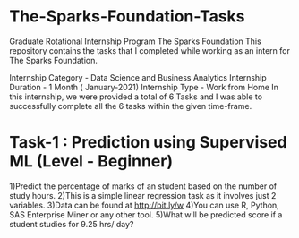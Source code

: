 # The-Sparks-Foundation-Tasks
Graduate Rotational Internship Program The Sparks Foundation
This repository contains the tasks that I completed while working as an intern for The Sparks Foundation.

Internship Category - Data Science and Business Analytics
Internship Duration - 1 Month ( January-2021)
Internship Type - Work from Home
In this internship, we were provided a total of 6 Tasks and I was able to successfully complete all the 6 tasks within the given time-frame.



# Task-1 : Prediction using Supervised ML (Level - Beginner)

1)Predict the percentage of marks of an student based on the number of study hours.
2)This is a simple linear regression task as it involves just 2 variables.
3)Data can be found at http://bit.ly/w
4)You can use R, Python, SAS Enterprise Miner or any other tool.
5)What will be predicted score if a student studies for 9.25 hrs/ day?

